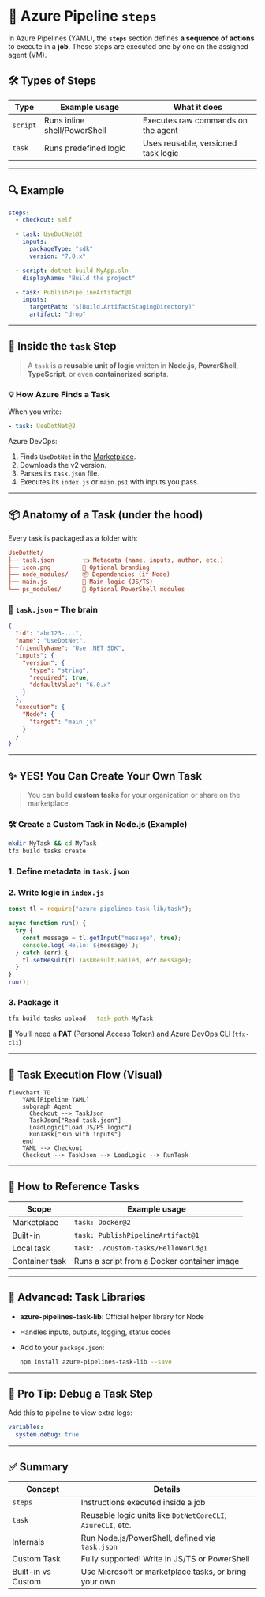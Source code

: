# 🧩 Azure Pipeline `steps`

In Azure Pipelines (YAML), the **`steps`** section defines **a sequence of actions** to execute in a **job**. These steps are executed one by one on the assigned agent (VM).

## 🛠️ Types of Steps

| Type     | Example usage                | What it does                        |
| -------- | ---------------------------- | ----------------------------------- |
| `script` | Runs inline shell/PowerShell | Executes raw commands on the agent  |
| `task`   | Runs predefined logic        | Uses reusable, versioned task logic |

---

## 🔍 Example

```yaml
steps:
  - checkout: self

  - task: UseDotNet@2
    inputs:
      packageType: "sdk"
      version: "7.0.x"

  - script: dotnet build MyApp.sln
    displayName: "Build the project"

  - task: PublishPipelineArtifact@1
    inputs:
      targetPath: "$(Build.ArtifactStagingDirectory)"
      artifact: "drop"
```

---

## 🧠 Inside the `task` Step

> A `task` is a **reusable unit of logic** written in **Node.js**, **PowerShell**, **TypeScript**, or even **containerized scripts**.

### 💡 How Azure Finds a Task

When you write:

```yaml
- task: UseDotNet@2
```

Azure DevOps:

1. Finds `UseDotNet` in the [Marketplace](https://marketplace.visualstudio.com/azuredevops).
2. Downloads the v2 version.
3. Parses its `task.json` file.
4. Executes its `index.js` or `main.ps1` with inputs you pass.

---

## 📦 Anatomy of a Task (under the hood)

Every task is packaged as a folder with:

```ini
UseDotNet/
├── task.json        👈 Metadata (name, inputs, author, etc.)
├── icon.png         🎨 Optional branding
├── node_modules/    📦 Dependencies (if Node)
├── main.js          📜 Main logic (JS/TS)
└── ps_modules/      📁 Optional PowerShell modules
```

### 🔧 `task.json` – The brain

```json
{
  "id": "abc123-...",
  "name": "UseDotNet",
  "friendlyName": "Use .NET SDK",
  "inputs": {
    "version": {
      "type": "string",
      "required": true,
      "defaultValue": "6.0.x"
    }
  },
  "execution": {
    "Node": {
      "target": "main.js"
    }
  }
}
```

---

## ✨ YES! You Can Create Your Own Task

> You can build **custom tasks** for your organization or share on the marketplace.

### 🛠️ Create a Custom Task in Node.js (Example)

```bash
mkdir MyTask && cd MyTask
tfx build tasks create
```

### 1. Define metadata in `task.json`

### 2. Write logic in `index.js`

```js
const tl = require("azure-pipelines-task-lib/task");

async function run() {
  try {
    const message = tl.getInput("message", true);
    console.log(`Hello: ${message}`);
  } catch (err) {
    tl.setResult(tl.TaskResult.Failed, err.message);
  }
}
run();
```

### 3. Package it

```bash
tfx build tasks upload --task-path MyTask
```

🔐 You'll need a **PAT** (Personal Access Token) and Azure DevOps CLI (`tfx-cli`)

---

## 🧪 Task Execution Flow (Visual)

```mermaid
flowchart TD
    YAML[Pipeline YAML]
    subgraph Agent
      Checkout --> TaskJson
      TaskJson["Read task.json"]
      LoadLogic["Load JS/PS logic"]
      RunTask["Run with inputs"]
    end
    YAML --> Checkout
    Checkout --> TaskJson --> LoadLogic --> RunTask
```

---

## 🧰 How to Reference Tasks

| Scope          | Example usage                               |
| -------------- | ------------------------------------------- |
| Marketplace    | `task: Docker@2`                            |
| Built-in       | `task: PublishPipelineArtifact@1`           |
| Local task     | `task: ./custom-tasks/HelloWorld@1`         |
| Container task | Runs a script from a Docker container image |

---

## 🧨 Advanced: Task Libraries

- **azure-pipelines-task-lib**: Official helper library for Node
- Handles inputs, outputs, logging, status codes
- Add to your `package.json`:

  ```bash
  npm install azure-pipelines-task-lib --save
  ```

---

## 🧪 Pro Tip: Debug a Task Step

Add this to pipeline to view extra logs:

```yaml
variables:
  system.debug: true
```

---

## ✅ Summary

| Concept            | Details                                                     |
| ------------------ | ----------------------------------------------------------- |
| `steps`            | Instructions executed inside a job                          |
| `task`             | Reusable logic units like `DotNetCoreCLI`, `AzureCLI`, etc. |
| Internals          | Run Node.js/PowerShell, defined via `task.json`             |
| Custom Task        | Fully supported! Write in JS/TS or PowerShell               |
| Built-in vs Custom | Use Microsoft or marketplace tasks, or bring your own       |
